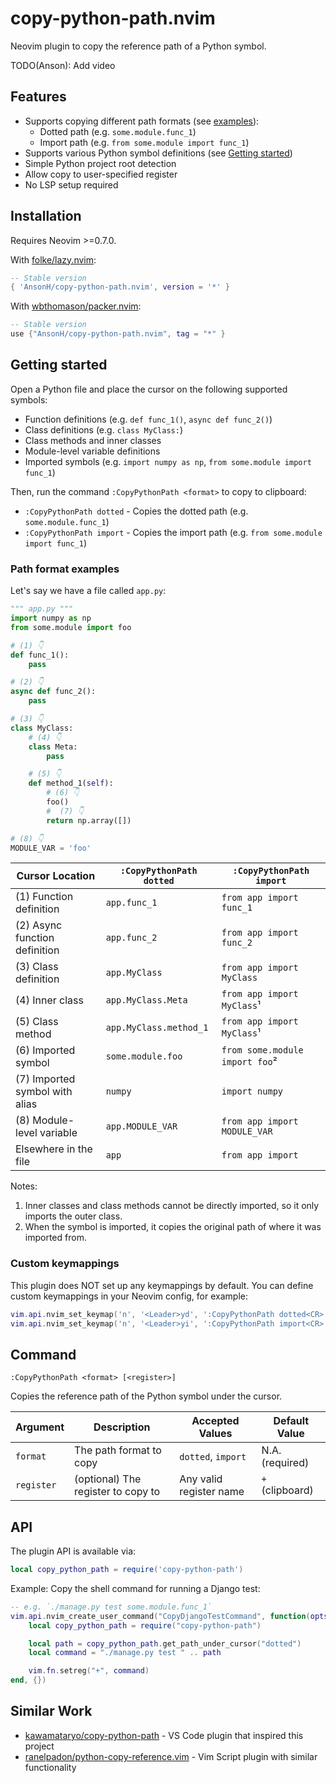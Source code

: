 # copy-python-path.nvim

Neovim plugin to copy the reference path of a Python symbol.

TODO(Anson): Add video

## Features

- Supports copying different path formats (see [examples](#path-format-examples)):
  - Dotted path (e.g. `some.module.func_1`)
  - Import path (e.g. `from some.module import func_1`)
- Supports various Python symbol definitions (see [Getting started](#getting-started))
- Simple Python project root detection
- Allow copy to user-specified register
- No LSP setup required

## Installation

Requires Neovim >=0.7.0.

With [folke/lazy.nvim](https://github.com/folke/lazy.nvim):

```lua
-- Stable version
{ 'AnsonH/copy-python-path.nvim', version = '*' }
```

With [wbthomason/packer.nvim](https://github.com/wbthomason/packer.nvim):

```lua
-- Stable version
use {"AnsonH/copy-python-path.nvim", tag = "*" }
```

## Getting started

Open a Python file and place the cursor on the following supported symbols:

- Function definitions (e.g. `def func_1()`, `async def func_2()`)
- Class definitions (e.g. `class MyClass:`)
- Class methods and inner classes
- Module-level variable definitions
- Imported symbols (e.g. `import numpy as np`, `from some.module import func_1`)

Then, run the command `:CopyPythonPath <format>` to copy to clipboard:

- `:CopyPythonPath dotted` - Copies the dotted path (e.g. `some.module.func_1`)
- `:CopyPythonPath import` - Copies the import path (e.g. `from some.module import func_1`)

### Path format examples

Let's say we have a file called `app.py`:

```py
""" app.py """
import numpy as np
from some.module import foo

# (1) 👇
def func_1():
    pass

# (2) 👇
async def func_2():
    pass

# (3) 👇
class MyClass:
    # (4) 👇
    class Meta:
        pass

    # (5) 👇
    def method_1(self):
        # (6) 👇
        foo()
        #  (7) 👇
        return np.array([])

# (8) 👇
MODULE_VAR = 'foo'
```

| Cursor Location                | `:CopyPythonPath dotted` | `:CopyPythonPath import`       |
| ------------------------------ | ------------------------ | ------------------------------ |
| (1) Function definition        | `app.func_1`             | `from app import func_1`       |
| (2) Async function definition  | `app.func_2`             | `from app import func_2`       |
| (3) Class definition           | `app.MyClass`            | `from app import MyClass`      |
| (4) Inner class                | `app.MyClass.Meta`       | `from app import MyClass`¹     |
| (5) Class method               | `app.MyClass.method_1`   | `from app import MyClass`¹     |
| (6) Imported symbol            | `some.module.foo`        | `from some.module import foo`² |
| (7) Imported symbol with alias | `numpy`                  | `import numpy`                 |
| (8) Module-level variable      | `app.MODULE_VAR`         | `from app import MODULE_VAR`   |
| Elsewhere in the file          | `app`                    | `from app import `             |

Notes:

1. Inner classes and class methods cannot be directly imported, so it only imports the outer class.
2. When the symbol is imported, it copies the original path of where it was imported from.

### Custom keymappings

This plugin does NOT set up any keymappings by default. You can define custom keymappings in your Neovim config, for example:

```lua
vim.api.nvim_set_keymap('n', '<Leader>yd', ':CopyPythonPath dotted<CR>', { noremap = true, silent = true })
vim.api.nvim_set_keymap('n', '<Leader>yi', ':CopyPythonPath import<CR>', { noremap = true, silent = true })
```

## Command

```
:CopyPythonPath <format> [<register>]
```

Copies the reference path of the Python symbol under the cursor.

| Argument   | Description                        | Accepted Values         | Default Value   |
| ---------- | ---------------------------------- | ----------------------- | --------------- |
| `format`   | The path format to copy            | `dotted`, `import`      | N.A. (required) |
| `register` | (optional) The register to copy to | Any valid register name | `+` (clipboard) |

## API

The plugin API is available via:

```lua
local copy_python_path = require('copy-python-path')
```

Example: Copy the shell command for running a Django test:

```lua
-- e.g. `./manage.py test some.module.func_1`
vim.api.nvim_create_user_command("CopyDjangoTestCommand", function(opts)
    local copy_python_path = require("copy-python-path")

    local path = copy_python_path.get_path_under_cursor("dotted")
    local command = "./manage.py test " .. path

    vim.fn.setreg("+", command)
end, {})
```

## Similar Work

- [kawamataryo/copy-python-path](https://github.com/kawamataryo/copy-python-path) - VS Code plugin that inspired this project
- [ranelpadon/python-copy-reference.vim](https://github.com/ranelpadon/python-copy-reference.vim) - Vim Script plugin with similar functionality

